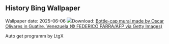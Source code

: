 ## History Bing Wallpaper
Wallpaper date: 2025-06-06
![](https://www.bing.com/th?id=OHR.OlivaresMural_EN-US8824492734_UHD.jpg&w=1000)Download: [Bottle-cap mural made by Oscar Olivares in Guatire, Venezuela (© FEDERICO PARRA/AFP via Getty Images)](https://www.bing.com/th?id=OHR.OlivaresMural_EN-US8824492734_UHD.jpg)

Auto get programm by LtgX
